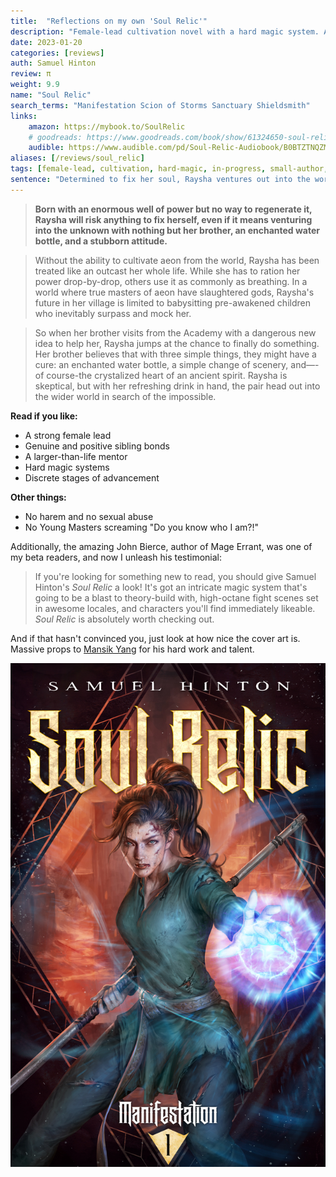 ```yaml
---
title:  "Reflections on my own 'Soul Relic'"
description: "Female-lead cultivation novel with a hard magic system. A young woman with a broken soul joins her brother to find a solution in the wider world."
date: 2023-01-20
categories: [reviews]
auth: Samuel Hinton
review: π
weight: 9.9
name: "Soul Relic"
search_terms: "Manifestation Scion of Storms Sanctuary Shieldsmith"
links:
    amazon: https://mybook.to/SoulRelic
    # goodreads: https://www.goodreads.com/book/show/61324650-soul-relic
    audible: https://www.audible.com/pd/Soul-Relic-Audiobook/B0BTZTNQZM
aliases: [/reviews/soul_relic]
tags: [female-lead, cultivation, hard-magic, in-progress, small-author, companion, audio]
sentence: "Determined to fix her soul, Raysha ventures out into the world only to stumble into events larger than she realises."
---
```


> **Born with an enormous well of power but no way to regenerate it, Raysha will risk anything to fix herself, even if it means venturing into the unknown with nothing but her brother, an enchanted water bottle, and a stubborn attitude.**


> Without the ability to cultivate aeon from the world, Raysha has been treated like an outcast her whole life. While she has to ration her power drop-by-drop, others use it as commonly as breathing. In a world where true masters of aeon have slaughtered gods, Raysha's future in her village is limited to babysitting pre-awakened children who inevitably surpass and mock her.


> So when her brother visits from the Academy with a dangerous new idea to help her, Raysha jumps at the chance to finally do something. Her brother believes that with three simple things, they might have a cure: an enchanted water bottle, a simple change of scenery, and—-of course-the crystalized heart of an ancient spirit. Raysha is skeptical, but with her refreshing drink in hand, the pair head out into the wider world in search of the impossible.


**Read if you like:**

* A strong female lead
* Genuine and positive sibling bonds
* A larger-than-life mentor
* Hard magic systems
* Discrete stages of advancement

**Other things:**

* No harem and no sexual abuse
* No Young Masters screaming "Do you know who I am?!"


Additionally, the amazing John Bierce, author of Mage Errant, was one of my beta readers, and now I unleash his testimonial:

> If you're looking for something new to read, you should give Samuel Hinton's *Soul Relic* a look! It's got an intricate magic system that's going to be a blast to theory-build with, high-octane fight scenes set in awesome locales, and characters you'll find immediately likeable. *Soul Relic* is absolutely worth checking out.

And if that hasn't convinced you, just look at how nice the cover art is. Massive props to [Mansik Yang](https://www.artstation.com/yam8417) for his hard work and talent.

![](cover.jpg?class="img-smaller")
